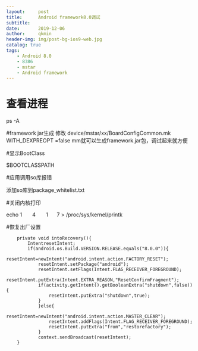 ```yaml
---
layout:     post
title:      Android framework8.0调试
subtitle:   
date:       2019-12-06
author:     qkmin
header-img: img/post-bg-ios9-web.jpg
catalog: true
tags:
    - Android 8.0
	- 8386
	- mstar
    - Android framework
---
```


# 查看进程

ps -A

#framework jar生成
修改  device/mstar/xx/BoardConfigCommon.mk  
WITH_DEXPREOPT =false
mm就可以生成framework.jar包，调试起来就方便

#显示BootClass

$BOOTCLASSPATH

#应用调用so库报错

添加so库到package_whitelist.txt

#关闭内核打印

echo 1       4       1      7 > /proc/sys/kernel/printk

#恢复出厂设置
```
	private void intoRecovery(){
		IntentresetIntent;
		if(android.os.Build.VERSION.RELEASE.equals("8.0.0")){
			resetIntent=newIntent("android.intent.action.FACTORY_RESET");
			resetIntent.setPackage("android");
			resetIntent.setFlags(Intent.FLAG_RECEIVER_FOREGROUND);
			resetIntent.putExtra(Intent.EXTRA_REASON,"ResetConfirmFragment");
			if(activity.getIntent().getBooleanExtra("shutdown",false)){
				resetIntent.putExtra("shutdown",true);
			}
			}else{
				resetIntent=newIntent("android.intent.action.MASTER_CLEAR");
				resetIntent.addFlags(Intent.FLAG_RECEIVER_FOREGROUND);
				resetIntent.putExtra("from","restorefactory");
			}
			context.sendBroadcast(resetIntent);
	}

```



